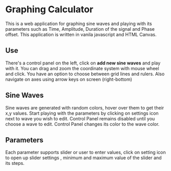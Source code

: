 # Graphing Calculator

This is a web application for graphing sine waves and playing with its parameters such as Time, Amplitude, Duration of the signal and Phase offset. This application is written in vanila javascript and HTML Canvas.

## Use

There's a control panel on the left, click on **add new sine waves** and play with it. You can drag and zoom the coordinate system with mouse wheel and click. You have an option to choose between grid lines and rulers. Also navigate on axes using arrow keys on screen (right-bottom)

## Sine Waves

Sine waves are generated with random colors, hover over them to get their x,y values. Start playing with the parameters by clicking on settings icon next to wave you wish to edit. Control Panel remains disabled until you choose a wave to edit. Control Panel changes its color to the wave color.

## Parameters

Each parameter supports slider or user to enter values, click on setting icon to open up slider settings , minimum and maximum value of the slider and its steps.
